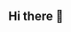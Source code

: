 ## Hi there 👋

<!--
**Andre-Su/andre-su** is a ✨ _special_ ✨ repository because its `README.md` (this file) appears on your GitHub profile.

Here are some ideas to get you started:

- 🔭 I’m currently working on ... <not yet>
- 📎 My current side project is (This page)[#]
- 🌱 I’m currently learning 
> Java back-end
> Kotlin for Android

- 👯 I’m looking to collaborate on ...
- 🤔 I’m looking for help with ...
- 💬 Ask me about Anything on technology
- 📫 How to reach me: 
> (aascnpc@gmail.com)[mailto:aascnpc@gmail.com]
> 

- 😄 Pronouns: He/Him
- ⚡ Fun fact: ...
-->
